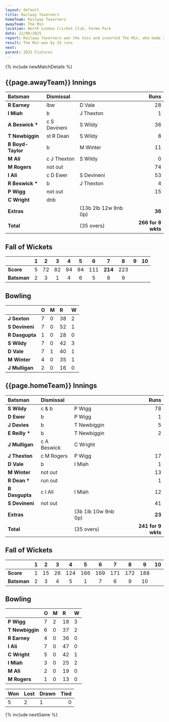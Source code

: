 ```yaml
---
layout: default
title: Railway Taverners
homeTeam: Railway Taverners
awayTeam: The Min
location: North London Cricket Club, Ferme Park
date: 22/08/2025
report: Railway Taverners won the toss and inserted The Min, who made 266 for 8 wkts in 35 overs. Railway Taverners replied with 241 for 9 wkts.
result: The Min won by 25 runs
next: 
parent: 2025 Fixtures
---
```


{% include newMatchDetails %}



## {{page.awayTeam}} Innings

| Batsman | Dismissal | | Runs |
|:---|:---|---|---:|
| **R Earney** | lbw | D Vale | 28 |
| **I Miah** | b | J Thexton | 1 |
| **A Beswick &#8224;** | c S Devineni | S Wildy | 36 |
| **T Newbiggin** | st R Dean | S Wildy | 8 |
| **B Boyd-Taylor** | b | M Winter | 11 |
| **M Ali** | c J Thexton | S Wildy | 0 |
| **M Rogers** | not out |  | 74 |
| **I Ali** | c D Ewer | S Devineni | 53 |
| **R Beswick &#42;** | b | J Thexton | 4 |
| **P Wigg** | not out |  | 15 |
| **C Wright** | dnb |  |  |
| **Extras** | | (13b 2lb 12w 9nb 0p) | **36** |
| **Total** | | (35 overs) | **266 for 8 wkts** |

## Fall of Wickets

| | 1 | 2 | 3 | 4 | 5 | 6 | 7 | 8 | 9 | 10 |
|---|:---:|:---:|:---:|:---:|:---:|:---:|:---:|:---:|:---:|:---:|
| **Score** | 5 | 72 | 82 | 94 | 94 | 111 | **214** | 223 |  |  |
| **Batsman** | 2 | 3 | 1 | 4 | 6 | 5 | 8 | 9 |  |  |

## Bowling

| | O | M | R | W |
|---|:---|:---|:---|:---|
| **J Sexton** | 7 | 0| 38 | 2 |
| **S Devineni** | 7 | 0 | 52 | 1 |
| **R Dasgupta** | 1 | 0 | 28 | 0 |
| **S Wildy** | 7 | 0 | 42 | 3 |
| **D Vale** | 7 | 1 | 40 | 1 |
| **M Winter** | 4 | 0 | 35 | 1 |
| **J Mulligan** | 2 | 0 | 16 | 0 |

## {{page.homeTeam}} Innings

| Batsman | Dismissal | | Runs |
|:---|:---|---|---:|
| **S Wildy** | c & b | P Wigg | 78 |
| **D Ewer** | b | P Wigg | 1 |
| **J Davies** | b | T Newbiggin | 5 |
| **E Reilly &#42;** | b | T Newbiggin | 2 |
| **J Mulligan** | c A Beswick | C Wright |  |
| **J Thexton** | c M Rogers | P Wigg | 17 |
| **D Vale** | b | I Miah | 1 |
| **M Winter** | not out |  | 13 |
| **R Dean &#8224;** | run out |  | 1 |
| **R Dasgupta** | c I Ali | I Miah | 12 |
| **S Devineni** | not out |  | 41 |
| **Extras** | | (3b 1lb 10w 9nb 0p) | **23** |
| **Total** | | (35 overs) | **241 for 9 wkts** |

## Fall of Wickets

| | 1 | 2 | 3 | 4 | 5 | 6 | 7 | 8 | 9 | 10 |
|---|:---:|:---:|:---:|:---:|:---:|:---:|:---:|:---:|:---:|:---:|
| **Score** | 1 | 15 | 26 | 124 | 166 | 169 | 171 | 172 | 188 |  |
| **Batsman** | 2 | 3 | 4 | 5 | 1 | 7 | 6 | 9 | 10 |  | 

## Bowling

| | O | M | R | W |
|---|:---|:---|:---|:---| 
| **P Wigg** | 7 | 2 | 18 | 3 |
| **T Newbiggin** | 6 | 0 | 37 | 2 |
| **R Earney** | 4 | 0 | 36 | 0 |
| **I Ali** | 7 | 0 | 47 | 0 |
| **C Wright** | 5 | 0 | 42 | 1 |
| **I Miah** | 3 | 0 | 25 | 2 |
| **M Ali** | 2 | 0 | 19 | 0 |
| **M Rogers** | 1  | 0 | 13 | 0 |

| Won | Lost | Drawn | Tied |
|:---|:---|:---|---:|
| 5 | 2 | 1 | 0 |

{% include nextGame %}